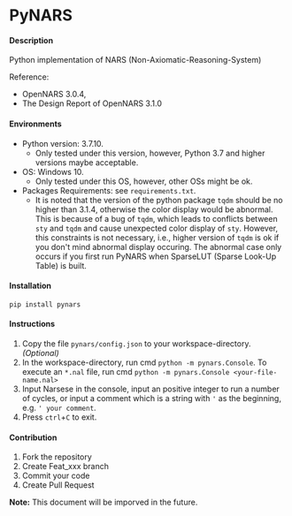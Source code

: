 # PyNARS

#### Description
Python implementation of NARS (Non-Axiomatic-Reasoning-System)

Reference:
 - OpenNARS 3.0.4, 
 - The Design Report of OpenNARS 3.1.0


#### Environments

 - Python version: 3.7.10. 
     - Only tested under this version, however, Python 3.7 and higher versions maybe acceptable.
 - OS: Windows 10. 
     - Only tested under this OS, however, other OSs might be ok.
 - Packages Requirements: see `requirements.txt`.
     - It is noted that the version of the python package `tqdm` should be no higher than 3.1.4, otherwise the color display would be abnormal. This is because of a bug of `tqdm`, which leads to conflicts between `sty` and `tqdm` and cause unexpected color display of `sty`. However, this constraints is not necessary, i.e., higher version of `tqdm` is ok if you don't mind abnormal display occuring. The abnormal case only occurs if you first run PyNARS when SparseLUT (Sparse Look-Up Table) is built.

#### Installation


    pip install pynars


#### Instructions

1.  Copy the file `pynars/config.json` to your workspace-directory. *(Optional)*
2.  In the workspace-directory, run cmd `python -m pynars.Console`. To execute an `*.nal` file, run cmd `python -m pynars.Console <your-file-name.nal>`
3.  Input Narsese in the console, input an positive integer to run a number of cycles, or input a comment which is a string with `'` as the beginning, e.g. `' your comment`.
4.  Press `ctrl`+`C` to exit.

#### Contribution

1.  Fork the repository
2.  Create Feat_xxx branch
3.  Commit your code
4.  Create Pull Request


**Note:** This document will be imporved in the future.